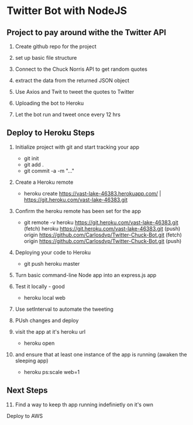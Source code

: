 
# Twitter Bot with NodeJS

## Project to pay around withe the Twitter API


1. Create github repo for the project
2. set up basic file structure
3. Connect to the Chuck Norris API to get random quotes
4. extract the data from the returned JSON object

5. Use Axios and Twit to tweet the quotes to Twitter
6. Uploading the bot to Heroku
7. Let the bot run and tweet once every 12 hrs



## Deploy to Heroku Steps

1. Initialize project with git and start tracking your app
	- git init
	- git add .
	- git commit -a -m "..."

2. Create a Heroku remote
	- heroku create 
		https://vast-lake-46383.herokuapp.com/ 
		| https://git.heroku.com/vast-lake-46383.git

3. Confirm the heroku remote has been set for the app
	- git remote -v
		heroku  https://git.heroku.com/vast-lake-46383.git (fetch)
		heroku  https://git.heroku.com/vast-lake-46383.git (push)
		origin  https://github.com/Carlosdvp/Twitter-Chuck-Bot.git (fetch)
		origin  https://github.com/Carlosdvp/Twitter-Chuck-Bot.git (push)

4. Deploying your code to Heroku
	- git push heroku master

5. Turn basic command-line Node app into an express.js app

6. Test it locally - good
	- heroku local web

7. Use setInterval to automate the tweeting

8. PUsh changes and deploy

9. visit the app at it's heroku url
	- heroku open

10. and ensure that at least one instance of the app is running (awaken the sleeping app)
	- heroku ps:scale web=1






## Next Steps


11. Find a way to keep th app running indefinietly on it's own

Deploy to AWS